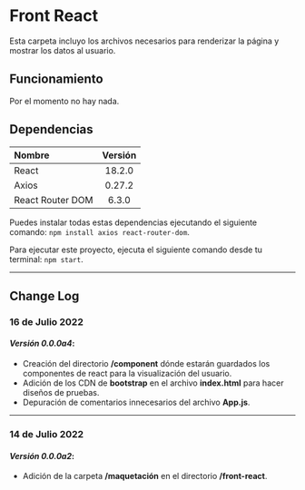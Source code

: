 # Front React
Esta carpeta incluyo los archivos necesarios para renderizar la página y mostrar los datos al usuario.

## Funcionamiento
Por el momento no hay nada.
## Dependencias 
| Nombre           | Versión |
| :--------------- | :-----: |
| React            | 18.2.0  |
| Axios            | 0.27.2  |
| React Router DOM |  6.3.0  |

Puedes instalar todas estas dependencias ejecutando el siguiente comando: `npm install axios react-router-dom`.

Para ejecutar este proyecto, ejecuta el siguiente comando desde tu terminal: `npm start`.

---

## Change Log

### 16 de Julio 2022
#### _Versión 0.0.0a4_:
+ Creación del directorio **/component** dónde estarán guardados los componentes de react para la visualización del usuario.
+ Adición de los CDN de **bootstrap** en el archivo **index.html** para hacer diseños de pruebas.
+ Depuración de comentarios innecesarios del archivo **App.js**.

---

### 14 de Julio 2022
#### _Versión 0.0.0a2_:
+ Adición de la carpeta **/maquetación** en el directorio **/front-react**.